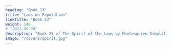 ```yaml
---
heading: "Book 23"
title: "Laws on Population"
linkTitle: "Book 23"
weight: 140
# "2021-09-30"
description: "Book 23 of The Spirit of the Laws by Montesquieu Simplified in 29 chapters"
image: "/covers/spirit.jpg"
---
```


